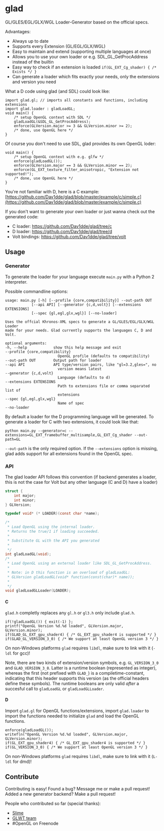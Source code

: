 glad
====

GL/GLES/EGL/GLX/WGL Loader-Generator based on the official specs.


Advantages:

 * Always up to date
 * Supports every Extension (GL/EGL/GLX/WGL)
 * Easy to maintain and extend (supporting multiple languages at once)
 * Allows you to use your own loader or e.g. SDL_GL_GetProcAddress instead of the builtin
 * Easy way to check if an extension is loaded `if(GL_EXT_Cg_shader) { /* Exists */ }`
 * Can generate a loader which fits exactly your needs, only the extensions and version you need

What a D code using glad (and SDL) could look like:

    import glad.gl; // imports all constants and functions, including extensions
    import glad.loader : gladLoadGL;
    void main() {
        /* setup OpenGL context with SDL */
        gladLoadGL(&SDL_GL_GetProcAddress);
        enforce(GLVersion.major >= 3 && GLVersion.minor >= 2);
        /* done, use OpenGL here */
    }

Of course you don't need to use SDL, glad provides its own OpenGL loder:

    void main() {
        /* setup OpenGL context with e.g. glfw */
        enforce(gladLoadGL());
        enforce(GLVersion.major == 3 && GLVersion.minor == 2);
        enforce(GL_EXT_texture_filter_anisotropic, "Extension not supported!");
        /* done, use OpenGL here */
    }

You're not familiar with D, here is a C example:
[https://github.com/Dav1dde/glad/blob/master/example/c/simple.c](https://github.com/Dav1dde/glad/blob/master/example/c/simple.c)


If you don't want to generate your own loader or just wanna check out the generated code:

 * C loader: https://github.com/Dav1dde/glad/tree/c
 * D loader: https://github.com/Dav1dde/glad/tree/d
 * Volt bindings: https://github.com/Dav1dde/glad/tree/volt


## Usage ##


### Generator ###

To generate the loader for your language execute `main.py` with a Python 2
interpreter.

Possible commandline options:

    usage: main.py [-h] [--profile {core,compatibility}] --out-path OUT
                [--api API] [--generator {c,d,volt}] [--extensions EXTENSIONS]
                [--spec {gl,egl,glx,wgl}] [--no-loader]

    Uses the offcial Khronos-XML specs to generate a GL/GLES/EGL/GLX/WGL Loader
    made for your needs. Glad currently supports the languages C, D and Volt.

    optional arguments:
    -h, --help            show this help message and exit
    --profile {core,compatibility}
                            OpenGL profile (defaults to compatibility)
    --out-path OUT        Output path for loader
    --api API             API type/version pairs, like "gl=3.2,gles=", no
                            version means latest
    --generator {c,d,volt}
                            Language (defaults to d)
    --extensions EXTENSIONS
                            Path to extensions file or comma separated list of
                            extensions
    --spec {gl,egl,glx,wgl}
                            Name of spec
    --no-loader



By default a loader for the D programming language will be generated. To generate
a loader for C with two extensions, it could look like that:

    python main.py --generator=c --extensions=GL_EXT_framebuffer_multisample,GL_EXT_Cg_shader --out-path=GL

`--out-path` is the only required option. If the `--extensions` option is missing,
glad adds support for all extensions found in the OpenGL spec.

### API ###

The glad loader API follows this convention (if backend generates a loader, this is not the case
for Volt but any other language (C and D) have a loader)

```c
struct {
    int major;
    int minor;
} GLVersion;

typedef void* (* LOADER)(const char *name);

/*
 * Load OpenGL using the internal loader.
 * Returns the true/1 if loading succeeded.
 *
 * Substitute GL with the API you generated
 *
 */
int gladLoadGL(void);
/*
 * Load OpenGL using an external loader like SDL_GL_GetProcAddress.
 *
 * Note: in D this function is an overload of gladLoadGL:
 * GLVersion gladLoadGL(void* function(const(char)* name));
 *
 */
void gladLoadGLLoader(LOADER);
```


#### C ####

`glad.h` completly replaces any `gl.h` or `gl3.h` only include `glad.h`.

    if(!gladLoadGL()) { exit(-1) };
    printf("OpenGL Version %d.%d loaded", GLVersion.major, GLVersion.minor);
    if(GLAD_GL_EXT_gpu_shader4) { /* GL_EXT_gpu_shader4 is supported */ }
    if(GLAD_GL_VERSION_3_0) { /* We support at least OpenGL version 3 */ }

On non-Windows platforms `glad` requires `libdl`, make sure to link with it (`-ldl` for gcc)!

Note, there are two kinds of extension/version symbols, e.g. `GL_VERSION_3_0` and
`GLAD_VERSION_3_0`. Latter is a runtime boolean (represented as integer), whereas
the first (not prefixed with `GLAD_`) is a compiletime-constant, indicating that this
header supports this version (as the official headers define these symbols).
The runtime booleans are only valid *after* a succesful call to `gladLoadGL` or `gladLoadGLLoader`.


#### D ####

Import `glad.gl` for OpenGL functions/extensions, import `glad.loader` to import
the functions needed to initialize `glad` and load the OpenGL functions.

    enforce(gladLoadGL());
    writefln("OpenGL Version %d.%d loaded", GLVersion.major, GLVersion.minor);
    if(GL_EXT_gpu_shader4) { /* GL_EXT_gpu_shader4 is supported */ }
    if(GL_VERSION_3_0) { /* We support at least OpenGL version 3 */ }

On non-Windows platforms `glad` requires `libdl`, make sure to link with it (`L-ldl` for dmd)!

## Contribute ##

Contributing is easy! Found a bug? Message me or make a pull request! Added a new generator backend?
Make a pull request!

People who contributed so far (special thanks):

* [Slime](https://github.com/slime73/)
* [GLWT team](https://github.com/rikusalminen/glwt)
* #OpenGL on Freenode